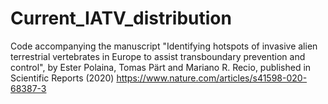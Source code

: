 # Current_IATV_distribution
Code accompanying the manuscript "Identifying hotspots of invasive alien terrestrial vertebrates in Europe to assist transboundary prevention and control", by Ester Polaina, Tomas Pärt and Mariano R. Recio, published in Scientific Reports (2020) https://www.nature.com/articles/s41598-020-68387-3
